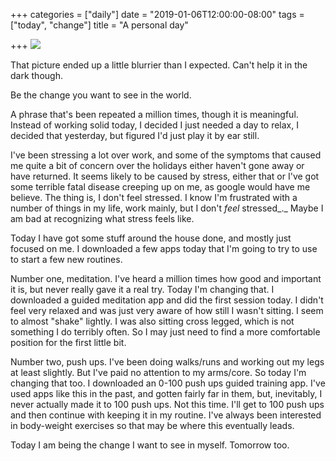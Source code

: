 +++
categories = ["daily"]
date = "2019-01-06T12:00:00-08:00"
tags = ["today", "change"]
title = "A personal day"

+++
![](/uploads/IMG_8821.JPG)

That picture ended up a little blurrier than I expected. Can't help it in the dark though.

Be the change you want to see in the world.

A phrase that's been repeated a million times, though it is meaningful. Instead of working solid today, I decided I just needed a day to relax, I decided that yesterday, but figured I'd just play it by ear still. 

I've been stressing a lot over work, and some of the symptoms that caused me quite a bit of concern over the holidays either haven't gone away or have returned. It seems likely to be caused by stress, either that or I've got some terrible fatal disease creeping up on me, as google would have me believe. The thing is, I don't feel stressed. I know I'm frustrated with a number of things in my life, work mainly, but I don't _feel_ stressed_._ Maybe I am bad at recognizing what stress feels like.

Today I have got some stuff around the house done, and mostly just focused on me. I downloaded a few apps today that I'm going to try to use to start a few new routines. 

Number one, meditation. I've heard a million times how good and important it is, but never really gave it a real try. Today I'm changing that. I downloaded a guided meditation app and did the first session today. I didn't feel very relaxed and was just very aware of how still I wasn't sitting. I seem to almost "shake" lightly. I was also sitting cross legged, which is not something I do terribly often. So I may just need to find a more comfortable position for the first little bit.

Number two, push ups. I've been doing walks/runs and working out my legs at least slightly. But I've paid no attention to my arms/core. So today I'm changing that too. I downloaded an 0-100 push ups guided training app. I've used apps like this in the past, and gotten fairly far in them, but, inevitably, I never actually made it to 100 push ups. Not this time. I'll get to 100 push ups and then continue with keeping it in my routine. I've always been interested in body-weight exercises so that may be where this eventually leads.

Today I am being the change I want to see in myself. Tomorrow too.